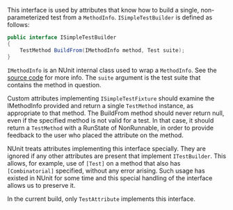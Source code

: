 This interface is used by attributes that know how to build a single, non-parameterized test from a `MethodInfo`. `ISimpleTestBuilder` is defined as follows:

```csharp
public interface ISimpleTestBuilder
{
    TestMethod BuildFrom(IMethodInfo method, Test suite);
}
```

`IMethodInfo` is an NUnit internal class used to wrap a `MethodInfo`. See the [source code](https://github.com/nunit/nunit/blob/master/src/NUnitFramework/framework/Interfaces/IMethodInfo.cs) for more info. The `suite` argument is the test suite that contains the method in question.

Custom attributes implementing `ISimpleTestFixture` should examine the IMethodInfo provided and return a single `TestMethod` instance, as appropriate to that method. The BuildFrom method should never return null, even if the specified method is not valid for a test. In that case, it should return a `TestMethod` with a RunState of NonRunnable, in order to provide feedback to the user who placed the attribute on the method.

NUnit treats attributes implementing this interface specially. They are ignored if any other attributes are present that implement `ITestBuilder`. This allows, for example, use of `[Test]` on a method that also has `[Combinatorial]` specified, without any error arising. Such usage has existed in NUnit for some time and this special handling of the interface allows us to preserve it.

In the current build, only `TestAttribute` implements this interface.

